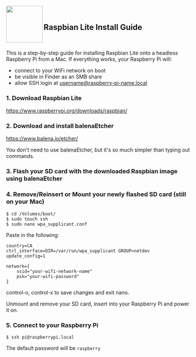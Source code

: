 <a href="https://www.raspberrypi.org/downloads/raspbian/"><img src="https://www.raspberrypi.org/app/themes/mind-control/images/application/header/home-link.svg" align="left" width="100px"></a>

<br>

## Raspbian Lite Install Guide

<br>

This is a step-by-step guide for installing Raspbian Lite onto a headless Raspberry Pi from a Mac. If everything works, your Raspberry Pi will:

  - connect to your WiFi network on boot
  - be visible in Finder as an SMB share
  - allow SSH login at username@raspberry-pi-name.local

### 1. Download Raspbian Lite

https://www.raspberrypi.org/downloads/raspbian/

### 2. Download and install balenaEtcher

https://www.balena.io/etcher/

You don't need to use balenaEtcher, but it's so much simpler than typing out commands.

### 3. Flash your SD card with the downloaded Raspbian image using balenaEtcher

### 4. Remove/Reinsert or Mount your newly flashed SD card (still on your Mac)

```
$ cd /Volumes/boot/
$ sudo touch ssh
$ sudo nano wpa_supplicant.conf
```

Paste in the following:

```
country=CA
ctrl_interface=DIR=/var/run/wpa_supplicant GROUP=netdev
update_config=1

network={
    ssid="your-wifi-network-name"
    psk="your-wifi-password"
}
```
control-o, control-x to save changes and exit nano.

Unmount and remove your SD card, insert into your Raspberry Pi and power it on.

### 5. Connect to your Raspberry Pi

```
$ ssh pi@raspberrypi.local
```

The default password will be `raspberry`

